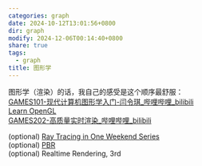 ```yaml
---
categories: graph
date: 2024-10-12T13:01:56+0800
dir: graph
modify: 2024-12-06T00:14:40+0800
share: true
tags:
  - graph
title: 图形学
---
```


图形学（渲染）的话，我自己的感受是这个顺序最舒服：  
[GAMES101-现代计算机图形学入门-闫令琪_哔哩哔哩_bilibili ](https://www.bilibili.com/video/BV1X7411F744/?spm_id_from=333.999.0.0)  
[Learn OpenGL ](https://learnopengl.com/)  
[GAMES202-高质量实时渲染_哔哩哔哩_bilibili ](https://www.bilibili.com/video/BV1YK4y1T7yY/?spm_id_from=333.999.0.0)

(optional) [Ray Tracing in One Weekend Series ](https://raytracing.github.io/)  
(optional) [PBR ](https://www.pbr-book.org/3ed-2018/contents)  
(optional) Realtime Rendering, 3rd